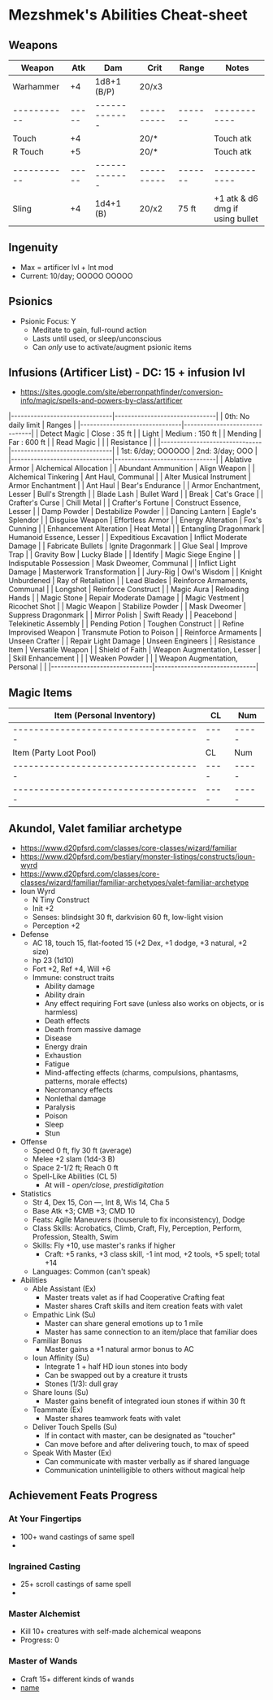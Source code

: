 # Mezshmek's Abilities Cheat-sheet
## Weapons
| Weapon    | Atk | Dam         | Crit     | Range | Notes
|-----------|-----|-------------|----------|-------|------------
| Warhammer | +4  | 1d8+1 (B/P) |    20/x3 |       |
|-----------|-----|-------------|----------|-------|------------
| Touch     | +4  |             |    20/*  |       | Touch atk
| R Touch   | +5  |             |    20/*  |       | Touch atk
|-----------|-----|-------------|----------|-------|------------
| Sling     | +4  | 1d4+1 (B)   |    20/x2 | 75 ft | +1 atk & d6 dmg if using bullet

## Ingenuity
- Max = artificer lvl + Int mod
- Current: 10/day; OOOOO OOOOO

## Psionics
- Psionic Focus: Y
    - Meditate to gain, full-round action
    - Lasts until used, or sleep/unconscious
    - Can *only* use to activate/augment psionic items

## Infusions (Artificer List) - DC: 15 + infusion lvl
- https://sites.google.com/site/eberronpathfinder/conversion-info/magic/spells-and-powers-by-class/artificer

|-------------------------------|-------------------------------|
| 0th: No daily limit           | Ranges                        |
|-------------------------------|-------------------------------|
| Detect Magic                  | Close  :  35 ft               |
| Light                         | Medium : 150 ft               |
| Mending                       | Far    : 600 ft               |
| Read Magic                    |                               |
| Resistance                    |                               |
|-------------------------------|-------------------------------|
| 1st: 6/day; OOOOOO            | 2nd: 3/day; OOO               |
|-------------------------------|-------------------------------|
| Ablative Armor                | Alchemical Allocation         |
| Abundant Ammunition           | Align Weapon                  |
| Alchemical Tinkering          | Ant Haul, Communal            |
| Alter Musical Instrument      | Armor Enchantment             |
| Ant Haul                      | Bear's Endurance              |
| Armor Enchantment, Lesser     | Bull's Strength               |
| Blade Lash                    | Bullet Ward                   |
| Break                         | Cat's Grace                   |
| Crafter's Curse               | Chill Metal                   |
| Crafter's Fortune             | Construct Essence, Lesser     |
| Damp Powder                   | Destabilize Powder            |
| Dancing Lantern               | Eagle's Splendor              |
| Disguise Weapon               | Effortless Armor              |
| Energy Alteration             | Fox's Cunning                 |
| Enhancement Alteration        | Heat Metal                    |
| Entangling Dragonmark         | Humanoid Essence, Lesser      |
| Expeditious Excavation        | Inflict Moderate Damage       |
| Fabricate Bullets             | Ignite Dragonmark             |
| Glue Seal                     | Improve Trap                  |
| Gravity Bow                   | Lucky Blade                   |
| Identify                      | Magic Siege Engine            |
| Indisputable Possession       | Mask Dweomer, Communal        |
| Inflict Light Damage          | Masterwork Transformation     |
| Jury-Rig                      | Owl's Wisdom                  |
| Knight Unburdened             | Ray of Retaliation            |
| Lead Blades                   | Reinforce Armaments, Communal |
| Longshot                      | Reinforce Construct           |
| Magic Aura                    | Reloading Hands               |
| Magic Stone                   | Repair Moderate Damage        |
| Magic Vestment                | Ricochet Shot                 |
| Magic Weapon                  | Stabilize Powder              |
| Mask Dweomer                  | Suppress Dragonmark           |
| Mirror Polish                 | Swift Ready                   |
| Peacebond                     | Telekinetic Assembly          |
| Pending Potion                | Toughen Construct             |
| Refine Improvised Weapon      | Transmute Potion to Poison    |
| Reinforce Armaments           | Unseen Crafter                |
| Repair Light Damage           | Unseen Engineers              |
| Resistance Item               | Versatile Weapon              |
| Shield of Faith               | Weapon Augmentation, Lesser   |
| Skill Enhancement             |                               |
| Weaken Powder                 |                               |
| Weapon Augmentation, Personal |                               |
|-------------------------------|-------------------------------|

## Magic Items
| Item (Personal Inventory)          | CL | Num |
|------------------------------------|----|-----|
|------------------------------------|----|-----|
| Item (Party Loot Pool)             | CL | Num |
|------------------------------------|----|-----|
|------------------------------------|----|-----|

## Akundol, Valet familiar archetype
- https://www.d20pfsrd.com/classes/core-classes/wizard/familiar
- https://www.d20pfsrd.com/bestiary/monster-listings/constructs/ioun-wyrd
- https://www.d20pfsrd.com/classes/core-classes/wizard/familiar/familiar-archetypes/valet-familiar-archetype
- Ioun Wyrd
    - N Tiny Construct
    - Init +2
    - Senses: blindsight 30 ft, darkvision 60 ft, low-light vision
    - Perception +2
- Defense
    - AC 18, touch 15, flat-footed 15 (+2 Dex, +1 dodge, +3 natural, +2 size)
    - hp 23 (1d10)
    - Fort +2, Ref +4, Will +6
    - Immune: construct traits
        - Ability damage
        - Ability drain
        - Any effect requiring Fort save (unless also works on objects, or is harmless)
        - Death effects
        - Death from massive damage
        - Disease
        - Energy drain
        - Exhaustion
        - Fatigue
        - Mind-affecting effects (charms, compulsions, phantasms, patterns, morale effects)
        - Necromancy effects
        - Nonlethal damage
        - Paralysis
        - Poison
        - Sleep
        - Stun
- Offense
    - Speed 0 ft, fly 30 ft (average)
    - Melee +2 slam (1d4-3 B)
    - Space 2-1/2 ft; Reach 0 ft
    - Spell-Like Abilities (CL 5)
        - At will - *open/close*, *prestidigitation*
- Statistics
    - Str 4, Dex 15, Con —, Int 8, Wis 14, Cha 5
    - Base Atk +3; CMB +3; CMD 10
    - Feats: Agile Maneuvers (houserule to fix inconsistency), Dodge
    - Class Skills: Acrobatics, Climb, Craft, Fly, Perception, Perform, Profession, Stealth, Swim 
    - Skills: Fly +10, use master's ranks if higher
        - Craft: +5 ranks, +3 class skill, -1 int mod, +2 tools, +5 spell; total +14
    - Languages: Common (can't speak)
- Abilities
    - Able Assistant (Ex)
        - Master treats valet as if had Cooperative Crafting feat
        - Master shares Craft skills and item creation feats with valet
    - Empathic Link (Su)
        - Master can share general emotions up to 1 mile
        - Master has same connection to an item/place that familiar does
    - Familiar Bonus
        - Master gains a +1 natural armor bonus to AC
    - Ioun Affinity (Su)
        - Integrate 1 + half HD ioun stones into body
        - Can be swapped out by a creature it trusts
        - Stones (1/3): dull gray
    - Share Iouns (Su)
        - Master gains benefit of integrated ioun stones if within 30 ft
    - Teammate (Ex)
        - Master shares teamwork feats with valet
    - Deliver Touch Spells (Su)
        - If in contact with master, can be designated as "toucher"
        - Can move before and after delivering touch, to max of speed
    - Speak With Master (Ex)
        - Can communicate with master verbally as if shared language
        - Communication unintelligible to others without magical help

## Achievement Feats Progress
### At Your Fingertips
- 100+ wand castings of same spell
- [name]: [num]

### Ingrained Casting
- 25+ scroll castings of same spell
- [name]: [num]

### Master Alchemist
- Kill 10+ creatures with self-made alchemical weapons
- Progress: 0

### Master of Wands
- Craft 15+ different kinds of wands
- [name]
